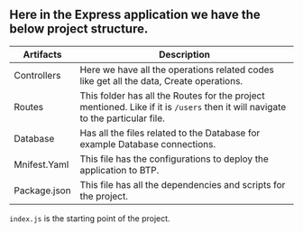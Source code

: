 ## Here in the Express application we have the below project structure.

| Artifacts    | Description                                                                                                                    |
| ------------ | ------------------------------------------------------------------------------------------------------------------------------ |
| Controllers  | Here we have all the operations related codes like get all the data, Create operations.                                        |
| Routes       | This folder has all the Routes for the project mentioned. Like if it is `/users` then it will navigate to the particular file. |
| Database     | Has all the files related to the Database for example Database connections.                                                    |
| Mnifest.Yaml | This file has the configurations to deploy the application to BTP.                                                             |
| Package.json | This file has all the dependencies and scripts for the project.                                                                |


`index.js` is the starting point of the project.